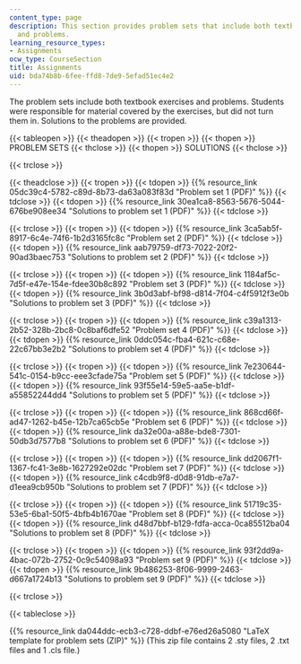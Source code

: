 ```yaml
---
content_type: page
description: This section provides problem sets that include both textbook exercises
  and problems.
learning_resource_types:
- Assignments
ocw_type: CourseSection
title: Assignments
uid: bda74b8b-6fee-ffd8-7de9-5efad51ec4e2
---
```


The problem sets include both textbook exercises and problems. Students were responsible for material covered by the exercises, but did not turn them in. Solutions to the problems are provided.

{{< tableopen >}}
{{< theadopen >}}
{{< tropen >}}
{{< thopen >}}
PROBLEM SETS
{{< thclose >}}
{{< thopen >}}
SOLUTIONS
{{< thclose >}}

{{< trclose >}}

{{< theadclose >}}
{{< tropen >}}
{{< tdopen >}}
{{% resource_link 05dc39c4-5782-c89d-8b73-da63a083f83d "Problem set 1 (PDF)" %}}
{{< tdclose >}}
{{< tdopen >}}
{{% resource_link 30ea1ca8-8563-5676-5044-676be908ee34 "Solutions to problem set 1 (PDF)" %}}
{{< tdclose >}}

{{< trclose >}}
{{< tropen >}}
{{< tdopen >}}
{{% resource_link 3ca5ab5f-8917-6c4e-74f6-1b2d3165fc8c "Problem set 2 (PDF)" %}}
{{< tdclose >}}
{{< tdopen >}}
{{% resource_link aab79759-df73-7022-20f2-90ad3baec753 "Solutions to problem set 2 (PDF)" %}}
{{< tdclose >}}

{{< trclose >}}
{{< tropen >}}
{{< tdopen >}}
{{% resource_link 1184af5c-7d5f-e47e-154e-fdee30b8c892 "Problem set 3 (PDF)" %}}
{{< tdclose >}}
{{< tdopen >}}
{{% resource_link 3b0d3abf-bf98-d814-7f04-c4f5912f3e0b "Solutions to problem set 3 (PDF)" %}}
{{< tdclose >}}

{{< trclose >}}
{{< tropen >}}
{{< tdopen >}}
{{% resource_link c39a1313-2b52-328b-2bc8-0c8baf6dfe52 "Problem set 4 (PDF)" %}}
{{< tdclose >}}
{{< tdopen >}}
{{% resource_link 0ddc054c-fba4-621c-c68e-22c67bb3e2b2 "Solutions to problem set 4 (PDF)" %}}
{{< tdclose >}}

{{< trclose >}}
{{< tropen >}}
{{< tdopen >}}
{{% resource_link 7e230644-541c-0154-b9cc-eee3cfade75a "Problem set 5 (PDF)" %}}
{{< tdclose >}}
{{< tdopen >}}
{{% resource_link 93f55e14-59e5-aa5e-b1df-a55852244dd4 "Solutions to problem set 5 (PDF)" %}}
{{< tdclose >}}

{{< trclose >}}
{{< tropen >}}
{{< tdopen >}}
{{% resource_link 868cd66f-ad47-1262-b45e-12b7ca65cb5e "Problem set 6 (PDF)" %}}
{{< tdclose >}}
{{< tdopen >}}
{{% resource_link da32e00a-a88e-bde8-7301-50db3d7577b8 "Solutions to problem set 6 (PDF)" %}}
{{< tdclose >}}

{{< trclose >}}
{{< tropen >}}
{{< tdopen >}}
{{% resource_link dd2067f1-1367-fc41-3e8b-1627292e02dc "Problem set 7 (PDF)" %}}
{{< tdclose >}}
{{< tdopen >}}
{{% resource_link c4cdb9f8-d0d8-91db-e7a7-d1eea9cb950b "Solutions to problem set 7 (PDF)" %}}
{{< tdclose >}}

{{< trclose >}}
{{< tropen >}}
{{< tdopen >}}
{{% resource_link 51719c35-53e5-6ba1-50f5-4bfb4b1670ae "Problem set 8 (PDF)" %}}
{{< tdclose >}}
{{< tdopen >}}
{{% resource_link d48d7bbf-b129-fdfa-acca-0ca85512ba04 "Solutions to problem set 8 (PDF)" %}}
{{< tdclose >}}

{{< trclose >}}
{{< tropen >}}
{{< tdopen >}}
{{% resource_link 93f2dd9a-4bac-072b-2752-0c9c54098a93 "Problem set 9 (PDF)" %}}
{{< tdclose >}}
{{< tdopen >}}
{{% resource_link 9b486253-8f06-9999-2463-d667a1724b13 "Solutions to problem set 9 (PDF)" %}}
{{< tdclose >}}

{{< trclose >}}

{{< tableclose >}}

{{% resource_link da044ddc-ecb3-c728-ddbf-e76ed26a5080 "LaTeX template for problem sets (ZIP)" %}} (This zip file contains 2 .sty files, 2 .txt files and 1 .cls file.)